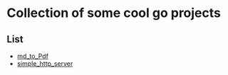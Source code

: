 # Collection of some cool go projects

## List

- [md_to_Pdf](/converter/)
- [simple_http_server](/simple-http-server/)
